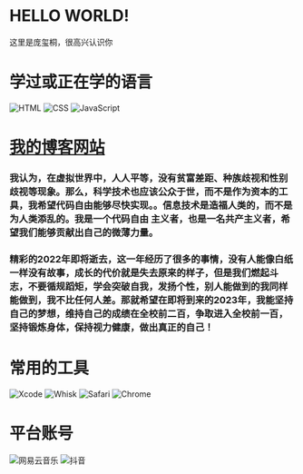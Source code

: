 # HELLO WORLD!

这里是庞玺桐，很高兴认识你

# 学过或正在学的语言

![HTML](https://img.shields.io/badge/-html-blue?style=for-the-badge&logo=html&logoColor=white)
![CSS](https://img.shields.io/badge/-css-blue?style=for-the-badge&logo=css&logoColor=white)
![JavaScript](https://img.shields.io/badge/-javascript-blue?style=for-the-badge&logo=javascript&logoColor=white)


# [我的博客网站](http://pangxitong.free.tryzth.com)

### 我认为，在虚拟世界中，人人平等，没有贫富差距、种族歧视和性别歧视等现象。那么，科学技术也应该公众于世，而不是作为资本的工具，我希望代码自由能够尽快实现。。信息技术是造福人类的，而不是为人类添乱的。我是一个代码自由 主义者，也是一名共产主义者，希望我们能够贡献出自己的微薄力量。 

### 精彩的2022年即将逝去，这一年经历了很多的事情，没有人能像白纸一样没有故事，成长的代价就是失去原来的样子，但是我们燃起斗志，不要循规蹈矩，学会突破自我，发扬个性，别人能做到的我同样能做到，我不比任何人差。那就希望在即将到来的2023年，我能坚持自己的梦想，维持自己的成绩在全校前二百，争取进入全校前一百，坚持锻炼身体，保持视力健康，做出真正的自己！

# 常用的工具
![Xcode](https://media.macosicons.com/parse/files/macOSicons/5510ba65cb8e2eba24e55cc2a6d5f4c9_Xcode.png)
![Whisk](https://media.macosicons.com/parse/files/macOSicons/c7bc22aa1b81648cd44ec8813dafde38_low_res_Whisk.png)
![Safari](https://media.macosicons.com/parse/files/macOSicons/b168b3e06e09547514e2de2702cf7d2f_low_res_safari.png)
![Chrome](https://media.macosicons.com/parse/files/macOSicons/c316b24d9eee7497caee4458e7c36531_low_res_Chrome.png)

# 平台账号
![网易云音乐](https://parsefiles.back4app.com/JPaQcFfEEQ1ePBxbf6wvzkPMEqKYHhPYv8boI1Rc/546f2b42d004e14df07eeafa4fb8f216_CSDGhZZYgO.png)
![抖音](https://media.macosicons.com/parse/files/macOSicons/4577a0a45d80f2dacef588da6ae6c5c2_low_res_Tik_Tok_Alt.png)

<!---
PangXitong/PangXitong is a ✨ special ✨ repository because its `README.md` (this file) appears on your GitHub profile.
You can click the Preview link to take a look at your changes.
--->
